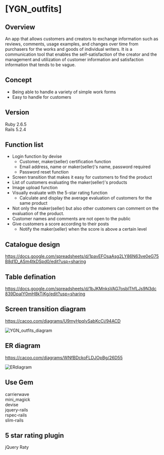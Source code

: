 # [YGN_outfits]
## Overview
 An app that allows customers and creators to exchange information such as reviews, comments, usage examples, and changes over time from purchasers for the works and goods of individual writers.
 It is a communication tool that enables the self-satisfaction of the creator and the management and utilization of customer information and satisfaction information that tends to be vague.

## Concept<br>
 - Being able to handle a variety of simple work forms<br>
 - Easy to handle for customers

## Version<br>
Ruby 2.6.5<br>
Rails 5.2.4

## Function list<br>
- Login function by devise<br>
  - Customer, maker(seller) certification function<br>
  - Email address, name or maker(seller)'s name, password required<br>
  - Password reset function<br>
- Screen transition that makes it easy for customers to find the product<br>
- List of customers evaluating the maker(seller)'s products
- Image upload function<br>
- Visually evaluate with the 5-star rating function
  - Calculate and display the average evaluation of customers for the same product<br>
- Not only the maker(seller) but also other customers can comment on the evaluation of the product.<br>
- Customer names and comments are not open to the public<br>
- Give customers a score according to their posts<br>
  - Notify the maker(seller) when the score is above a certain level<br>

## Catalogue design<br>
https://docs.google.com/spreadsheets/d/1pavEFOsaAsg2LY86N63ve0eG75B8d1D_ASm4tkDSpd0/edit?usp=sharing

## Table defination<br>
https://docs.google.com/spreadsheets/d/1bJKMnksVAG7osblThfLJs9N3dc839DpaIY0mH8kTiKg/edit?usp=sharing

## Screen transition diagram<br>
https://cacoo.com/diagrams/U9myHpqlvSabKcCi/94ACD

![YGN_outfits_diagram](https://cacoo.com/diagrams/U9myHpqlvSabKcCi-94ACD.png)

## ER diagram<br>
https://cacoo.com/diagrams/WNfBDckoFLDJOpBg/26D55

![ERdiagram](https://cacoo.com/diagrams/WNfBDckoFLDJOpBg-26D55.png)


## Use Gem<br>
carrierwave<br>
mini_magick<br>
devise<br>
jquery-rails<br>
rspec-rails<br>
slim-rails<br>

## 5 star rating plugin
jQuery Raty
